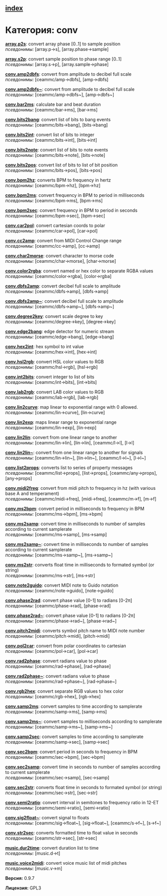 [index](index.html) 
---

# Категория: conv




[**array.p2s**](array.p2s.html): convert array phase [0..1] to sample position <br>
_псевдонимы:_ \[array.p-&gt;s\], \[array.phase-&gt;sample\]


[**array.s2p**](array.s2p.html): convert sample position to phase range [0..1] <br>
_псевдонимы:_ \[array.s-&gt;p\], \[array.sample-&gt;phase\]


[**conv.amp2dbfs**](conv.amp2dbfs.html): convert from amplitude to decibel full scale <br>
_псевдонимы:_ \[ceammc/amp-&gt;dbfs\], \[amp-&gt;dbfs\]


[**conv.amp2dbfs~**](conv.amp2dbfs~.html): convert from amplitude to decibel full scale <br>
_псевдонимы:_ \[ceammc/amp-&gt;dbfs~\], \[amp-&gt;dbfs~\]


[**conv.bar2ms**](conv.bar2ms.html): calculate bar and beat duration <br>
_псевдонимы:_ \[ceammc/bar-&gt;ms\], \[bar-&gt;ms\]


[**conv.bits2bang**](conv.bits2bang.html): convert list of bits to bang events <br>
_псевдонимы:_ \[ceammc/bits-&gt;bang\], \[bits-&gt;bang\]


[**conv.bits2int**](conv.bits2int.html): convert list of bits to integer <br>
_псевдонимы:_ \[ceammc/bits-&gt;int\], \[bits-&gt;int\]


[**conv.bits2note**](conv.bits2note.html): convert list of bits to note events <br>
_псевдонимы:_ \[ceammc/bits-&gt;note\], \[bits-&gt;note\]


[**conv.bits2pos**](conv.bits2pos.html): convert list of bits to list of bit position <br>
_псевдонимы:_ \[ceammc/bits-&gt;pos\], \[bits-&gt;pos\]


[**conv.bpm2hz**](conv.bpm2hz.html): converts BPM to frequency in hertz <br>
_псевдонимы:_ \[ceammc/bpm-&gt;hz\], \[bpm-&gt;hz\]


[**conv.bpm2ms**](conv.bpm2ms.html): convert frequency in BPM to period in milliseconds <br>
_псевдонимы:_ \[ceammc/bpm-&gt;ms\], \[bpm-&gt;ms\]


[**conv.bpm2sec**](conv.bpm2sec.html): convert frequency in BPM to period in seconds <br>
_псевдонимы:_ \[ceammc/bpm-&gt;sec\], \[bpm-&gt;sec\]


[**conv.car2pol**](conv.car2pol.html): convert cartesian coords to polar <br>
_псевдонимы:_ \[ceammc/car-&gt;pol\], \[car-&gt;pol\]


[**conv.cc2amp**](conv.cc2amp.html): convert from MIDI Control Change range <br>
_псевдонимы:_ \[ceammc/cc-&gt;amp\], \[cc-&gt;amp\]


[**conv.char2morse**](conv.char2morse.html): convert character to morse code <br>
_псевдонимы:_ \[ceammc/char-&gt;morse\], \[char-&gt;morse\]


[**conv.color2rgba**](conv.color2rgba.html): convert named or hex color to separate RGBA values <br>
_псевдонимы:_ \[ceammc/color-&gt;rgba\], \[color-&gt;rgba\]


[**conv.dbfs2amp**](conv.dbfs2amp.html): convert decibel full scale to amplitude <br>
_псевдонимы:_ \[ceammc/dbfs-&gt;amp\], \[dbfs-&gt;amp\]


[**conv.dbfs2amp~**](conv.dbfs2amp~.html): convert decibel full scale to amplitude <br>
_псевдонимы:_ \[ceammc/dbfs-&gt;amp~\], \[dbfs-&gt;amp~\]


[**conv.degree2key**](conv.degree2key.html): convert scale degree to key <br>
_псевдонимы:_ \[ceammc/degree-&gt;key\], \[degree-&gt;key\]


[**conv.edge2bang**](conv.edge2bang.html): edge detector for numeric stream <br>
_псевдонимы:_ \[ceammc/edge-&gt;bang\], \[edge-&gt;bang\]


[**conv.hex2int**](conv.hex2int.html): hex symbol to int value <br>
_псевдонимы:_ \[ceammc/hex-&gt;int\], \[hex-&gt;int\]


[**conv.hsl2rgb**](conv.hsl2rgb.html): convert HSL color values to RGB <br>
_псевдонимы:_ \[ceammc/hsl-&gt;rgb\], \[hsl-&gt;rgb\]


[**conv.int2bits**](conv.int2bits.html): convert integer to list of bits <br>
_псевдонимы:_ \[ceammc/int-&gt;bits\], \[int-&gt;bits\]


[**conv.lab2rgb**](conv.lab2rgb.html): convert LAB color values to RGB <br>
_псевдонимы:_ \[ceammc/lab-&gt;rgb\], \[lab-&gt;rgb\]


[**conv.lin2curve**](conv.lin2curve.html): map linear to exponential range with 0 allowed. <br>
_псевдонимы:_ \[ceammc/lin-&gt;curve\], \[lin-&gt;curve\]


[**conv.lin2exp**](conv.lin2exp.html): maps linear range to exponential range <br>
_псевдонимы:_ \[ceammc/lin-&gt;exp\], \[lin-&gt;exp\]


[**conv.lin2lin**](conv.lin2lin.html): convert from one linear range to another <br>
_псевдонимы:_ \[ceammc/lin-&gt;lin\], \[lin-&gt;lin\], \[ceammc/l-&gt;l\], \[l-&gt;l\]


[**conv.lin2lin~**](conv.lin2lin~.html): convert from one linear range to another for signals <br>
_псевдонимы:_ \[ceammc/lin-&gt;lin~\], \[lin-&gt;lin~\], \[ceammc/l-&gt;l~\], \[l-&gt;l~\]


[**conv.list2props**](conv.list2props.html): converts list to series of property messages <br>
_псевдонимы:_ \[ceammc/list-&gt;props\], \[list-&gt;props\], \[ceammc/any-&gt;props\], \[any-&gt;props\]


[**conv.midi2freq**](conv.midi2freq.html): convert from midi pitch to frequency in hz (with various base A and temperament) <br>
_псевдонимы:_ \[ceammc/midi-&gt;freq\], \[midi-&gt;freq\], \[ceammc/m-&gt;f\], \[m-&gt;f\]


[**conv.ms2bpm**](conv.ms2bpm.html): convert period in milliseconds to frequency in BPM <br>
_псевдонимы:_ \[ceammc/ms-&gt;bpm\], \[ms-&gt;bpm\]


[**conv.ms2samp**](conv.ms2samp.html): convert time in milliseconds to number of samples according to current samplerate <br>
_псевдонимы:_ \[ceammc/ms-&gt;samp\], \[ms-&gt;samp\]


[**conv.ms2samp~**](conv.ms2samp~.html): convert time in milliseconds to number of samples according to current samplerate <br>
_псевдонимы:_ \[ceammc/ms-&gt;samp~\], \[ms-&gt;samp~\]


[**conv.ms2str**](conv.ms2str.html): converts float time in milliseconds to formated symbol (or string) <br>
_псевдонимы:_ \[ceammc/ms-&gt;str\], \[ms-&gt;str\]


[**conv.note2guido**](conv.note2guido.html): convert MIDI note to Guido notation <br>
_псевдонимы:_ \[ceammc/note-&gt;guido\], \[note-&gt;guido\]


[**conv.phase2rad**](conv.phase2rad.html): convert phase value [0-1] to radians [0-2π] <br>
_псевдонимы:_ \[ceammc/phase-&gt;rad\], \[phase-&gt;rad\]


[**conv.phase2rad~**](conv.phase2rad~.html): convert phase value [0-1] to radians [0-2π] <br>
_псевдонимы:_ \[ceammc/phase-&gt;rad~\], \[phase-&gt;rad~\]


[**conv.pitch2midi**](conv.pitch2midi.html): converts symbol pitch name to MIDI note number <br>
_псевдонимы:_ \[ceammc/pitch-&gt;midi\], \[pitch-&gt;midi\]


[**conv.pol2car**](conv.pol2car.html): convert from polar coordinates to cartesian <br>
_псевдонимы:_ \[ceammc/pol-&gt;car\], \[pol-&gt;car\]


[**conv.rad2phase**](conv.rad2phase.html): convert radians value to phase <br>
_псевдонимы:_ \[ceammc/rad-&gt;phase\], \[rad-&gt;phase\]


[**conv.rad2phase~**](conv.rad2phase~.html): convert radians value to phase <br>
_псевдонимы:_ \[ceammc/rad-&gt;phase~\], \[rad-&gt;phase~\]


[**conv.rgb2hex**](conv.rgb2hex.html): convert separate RGB values to hex color <br>
_псевдонимы:_ \[ceammc/rgb-&gt;hex\], \[rgb-&gt;hex\]


[**conv.samp2ms**](conv.samp2ms.html): convert samples to time according to samplerate <br>
_псевдонимы:_ \[ceammc/samp-&gt;ms\], \[samp-&gt;ms\]


[**conv.samp2ms~**](conv.samp2ms~.html): convert samples to milliseconds according to samplerate <br>
_псевдонимы:_ \[ceammc/samp-&gt;ms~\], \[samp-&gt;ms~\]


[**conv.samp2sec**](conv.samp2sec.html): convert samples to time according to samplerate <br>
_псевдонимы:_ \[ceammc/samp-&gt;sec\], \[samp-&gt;sec\]


[**conv.sec2bpm**](conv.sec2bpm.html): convert period in seconds to frequency in BPM <br>
_псевдонимы:_ \[ceammc/sec-&gt;bpm\], \[sec-&gt;bpm\]


[**conv.sec2samp**](conv.sec2samp.html): convert time in seconds to number of samples according to current samplerate <br>
_псевдонимы:_ \[ceammc/sec-&gt;samp\], \[sec-&gt;samp\]


[**conv.sec2str**](conv.sec2str.html): converts float time in seconds to formated symbol (or string) <br>
_псевдонимы:_ \[ceammc/sec-&gt;str\], \[sec-&gt;str\]


[**conv.semi2ratio**](conv.semi2ratio.html): convert interval in semitones to frequency ratio in 12-ET <br>
_псевдонимы:_ \[ceammc/semi-&gt;ratio\], \[semi-&gt;ratio\]


[**conv.sig2float~**](conv.sig2float~.html): convert signal to floats <br>
_псевдонимы:_ \[ceammc/sig-&gt;float~\], \[sig-&gt;float~\], \[ceammc/s-&gt;f~\], \[s-&gt;f~\]


[**conv.str2sec**](conv.str2sec.html): converts formatted time to float value in seconds <br>
_псевдонимы:_ \[ceammc/str-&gt;sec\], \[str-&gt;sec\]


[**music.dur2time**](music.dur2time.html): convert duration list to time <br>
_псевдонимы:_ \[music.d-&gt;t\]


[**music.voice2midi**](music.voice2midi.html): convert voice music list of midi pitches <br>
_псевдонимы:_ \[music.v-&gt;m\]



**Версия:** 0.9.7

**Лицензия:** GPL3
